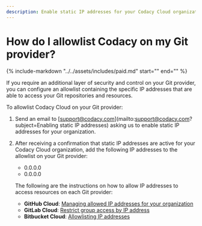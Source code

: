 ```yaml
---
description: Enable static IP addresses for your Codacy Cloud organization so that you can allowlist Codacy on your Git provider.
---
```


# How do I allowlist Codacy on my Git provider?

{%
    include-markdown "../../assets/includes/paid.md"
    start="<!--start-paid-feature-->"
    end="<!--end-paid-feature-->"
%}

If you require an additional layer of security and control on your Git provider, you can configure an allowlist containing the specific IP addresses that are able to access your Git repositories and resources.

To allowlist Codacy Cloud on your Git provider:

1.  Send an email to <span class="skip-vale">[support@codacy.com](mailto:support@codacy.com?subject=Enabling static IP addresses)</span> asking us to enable static IP addresses for your organization.

1.  After receiving a confirmation that static IP addresses are active for your Codacy Cloud organization, add the following IP addresses to the allowlist on your Git provider:

    -   0.0.0.0
    -   0.0.0.0

    The following are the instructions on how to allow IP addresses to access resources on each Git provider:

    -   **GitHub Cloud**: [Managing allowed IP addresses for your organization](https://docs.github.com/en/organizations/keeping-your-organization-secure/managing-allowed-ip-addresses-for-your-organization)
    -   **GitLab Cloud**: [Restrict group access by IP address](https://docs.gitlab.com/ee/user/group/#restrict-group-access-by-ip-address)
    -   **Bitbucket Cloud**: [Allowlisting IP addresses](https://support.atlassian.com/bitbucket-cloud/docs/control-access-to-your-private-content/#Allowlisting-IP-addresses)
